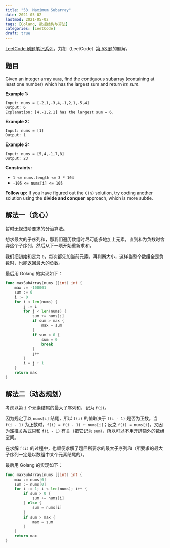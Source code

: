 ```yaml
---
title: "53. Maximum Subarray"
date: 2021-05-02
lastmod: 2021-05-02
tags: [Golang, 数据结构与算法]
categories: [LeetCode]
draft: true
---
```


[LeetCode 刷题笔记系列](/posts/leetcode/leetcode)，力扣（LeetCode）[第 53 题](https://leetcode-cn.com/problems/maximum-subarray)的题解。

<!--more-->

## 题目

Given an integer array `nums`, find the contiguous subarray (containing at least one number) which has the largest sum and return _its sum_.

**Example 1:**

```text
Input: nums = [-2,1,-3,4,-1,2,1,-5,4]
Output: 6
Explanation: [4,-1,2,1] has the largest sum = 6.
```

**Example 2:**

```text
Input: nums = [1]
Output: 1
```

**Example 3:**

```text
Input: nums = [5,4,-1,7,8]
Output: 23
```

**Constraints:**

- `1 <= nums.length <= 3 * 104`
- `-105 <= nums[i] <= 105`

**Follow up:** If you have figured out the `O(n)` solution, try coding another solution using the **divide and conquer** approach, which is more subtle.

## 解法一（贪心）

暂时无视进阶要求的分治算法。

想求最大的子序列和，那我们遍历数组时尽可能多地加上元素，直到和为负数时舍弃这个子序列，然后从下一项开始重新求和。

我们把初始和定为 `0`，每次都先加当前元素，再判断大小，这样当整个数组全是负数时，也能返回最大的负数。

最后用 Golang 的实现如下：

```go
func maxSubArray(nums []int) int {
    max := -100001
    sum := 0
    i := 0
    for i < len(nums) {
        j := i
        for j < len(nums) {
            sum += nums[j]
            if sum > max {
                max = sum
            }
            if sum < 0 {
                sum = 0
                break
            }
            j++
        }
        i = j + 1
    }
    return max
}
```

## 解法二（动态规划）

考虑以第 `i` 个元素结尾的最大子序列和，记为 `f(i)`。

因为规定了以 `nums[i]` 结尾，所以 `f(i)` 的值取决于 `f(i - 1)` 是否为正数。当 `f(i - 1)` 为正数时，`f(i) = f(i - 1) + nums[i]`；反之 `f(i) = nums[i]`。又因为递推关系式只和 `f(i - 1)` 有关（把它记为 `sum`），所以可以不用开辟额外的数组空间。

在求解 `f(i)` 的过程中，也顺便求解了题目所要求的最大子序列和（所要求的最大子序列一定是以数组中某个元素结尾的）。

最后用 Golang 的实现如下：

```go
func maxSubArray(nums []int) int {
    max := nums[0]
    sum := nums[0]
    for i := 1; i < len(nums); i++ {
        if sum > 0 {
            sum += nums[i]
        } else {
            sum = nums[i]
        }
        if sum > max {
            max = sum
        }
    }
    return max
}
```
